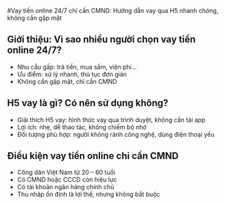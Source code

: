 #Vay tiền online 24/7 chỉ cần CMND: Hướng dẫn vay qua H5 nhanh chóng, không cần gặp mặt

## Giới thiệu: Vì sao nhiều người chọn vay tiền online 24/7?
- Nhu cầu gấp: trả tiền, mua sắm, viện phí...
- Ưu điểm: xử lý nhanh, thủ tục đơn giản
- Không cần gặp mặt, chỉ cần CMND

## H5 vay là gì? Có nên sử dụng không?
- Giải thích H5 vay: hình thức vay qua trình duyệt, không cần tải app
- Lợi ích: nhẹ, dễ thao tác, không chiếm bộ nhớ
- Đối tượng phù hợp: người không rành công nghệ, dùng điện thoại yếu

## Điều kiện vay tiền online chỉ cần CMND
- Công dân Việt Nam từ 20 – 60 tuổi
- Có CMND hoặc CCCD còn hiệu lực
- Có tài khoản ngân hàng chính chủ
- Thu nhập ổn định là lợi thế, nhưng không bắt buộc
